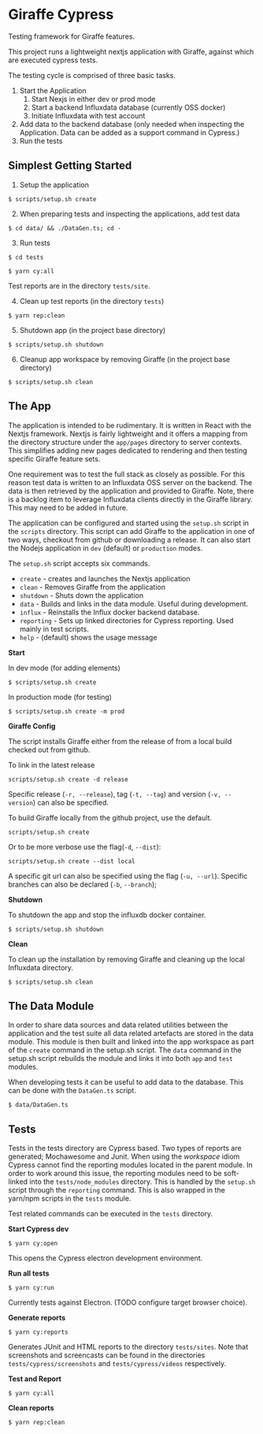 # Giraffe Cypress

Testing framework for Giraffe features.

This project runs a lightweight nextjs application with Giraffe, against which are executed cypress tests.

The testing cycle is comprised of three basic tasks. 

1. Start the Application
   1. Start Nexjs in either dev or prod mode
   1. Start a backend Influxdata database (currently OSS docker)
   1. Initiate Influxdata with test account
1. Add data to the backend database (only needed when inspecting the Application.  Data can be added as a support command in Cypress.)
1. Run the tests 

## Simplest Getting Started 

1) Setup the application

`$ scripts/setup.sh create`

2) When preparing tests and inspecting the applications, add test data

`$ cd data/ && ./DataGen.ts; cd -`

3) Run tests

`$ cd tests`

`$ yarn cy:all`

Test reports are in the directory `tests/site`.

4) Clean up test reports (in the directory `tests`)

`$ yarn rep:clean`

5) Shutdown app (in the project base directory)

`$ scripts/setup.sh shutdown`

6) Cleanup app workspace by removing Giraffe (in the project base directory)

`$ scripts/setup.sh clean`

## The App

The application is intended to be rudimentary.  It is written in React with the Nextjs framework.  Nextjs is fairly lightweight and it offers a mapping from the directory structure under the  `app/pages` directory to server contexts.  This simplifies adding new pages dedicated to rendering and then testing specific Giraffe feature sets.   

One requirement was to test the full stack as closely as possible.  For this reason test data is written to an Influxdata OSS server on the backend.  The data is then retrieved by the application and provided to Giraffe. Note, there is a backlog item to leverage Influxdata clients directly in the Giraffe library.  This may need to be added in future.  

The application can be configured and started using the `setup.sh` script in the `scripts` directory.  This script can add Giraffe to the application in one of two ways, checkout from github or downloading a release.  It can also start the Nodejs application in `dev` (default) or `production` modes.

The `setup.sh` script accepts six commands. 

   * `create` - creates and launches the Nextjs application
   * `clean` - Removes Giraffe from the application
   * `shutdown` - Shuts down the application
   * `data` - Builds and links in the data module.  Useful during development. 
   * `influx` - Reinstalls the Influx docker backend database. 
   * `reporting` - Sets up linked directories for Cypress reporting.  Used mainly in test scripts.
   * `help` - (default) shows the usage message

**Start**

In dev mode (for adding elements) 

`$ scripts/setup.sh create`

In production mode (for testing)

`$ scripts/setup.sh create -m prod`

**Giraffe Config**

The script installs Giraffe either from the release of from a local build checked out from github. 

To link in the latest release

`scripts/setup.sh create -d release` 

Specific release (`-r, --release`), tag (`-t, --tag`) and version (`-v, --version`) can also be specified. 

To build Giraffe locally from the github project, use the default. 

`scripts/setup.sh create` 

Or to be more verbose use the flag(`-d`, `--dist`): 

`scripts/setup.sh create --dist local`

A specific git url can also be specified using the flag (`-u, --url`).  Specific branches can also be declared (`-b`, `--branch`); 

**Shutdown**

To shutdown the app and stop the influxdb docker container. 

`$ scripts/setup.sh shutdown`

**Clean**

To clean up the installation by removing Giraffe and cleaning up the local Influxdata directory. 

`$ scripts/setup.sh clean`

## The Data Module 

In order to share data sources and data related utilities between the application and the test suite all data related artefacts are stored in the data module.  This module is then built and linked into the app workspace as part of the `create` command in the setup.sh script.  The `data` command in the setup.sh script rebuilds the module and links it into both `app` and `test` modules.

When developing tests it can be useful to add data to the database.  This can be done with the `DataGen.ts` script. 

`$ data/DataGen.ts`

## Tests

Tests in the tests directory are Cypress based.  Two types of reports are generated; Mochawesome and Junit. When using the _workspace_ idiom Cypress cannot find the reporting modules located in the parent module.  In order to work around this issue, the reporting modules need to be soft-linked into the `tests/node_modules` directory.  This is handled by the `setup.sh` script through the `reporting` command.  This is also wrapped in the yarn/npm scripts in the `tests` module.

Test related commands can be executed in the `tests` directory. 

**Start Cypress dev**

`$ yarn cy:open`

This opens the Cypress electron development environment. 

**Run all tests**

`$ yarn cy:run`

Currently tests against Electron.  (TODO configure target browser choice).

**Generate reports**

`$ yarn cy:reports`

Generates JUnit and HTML reports to the directory `tests/sites`.  Note that screenshots and screencasts can be found in the directories `tests/cypress/screenshots` and `tests/cypress/videos` respectively. 

**Test and Report**

`$ yarn cy:all`

**Clean reports**

`$ yarn rep:clean`

  

